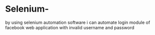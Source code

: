 # Selenium-
by using selenium automation software i can automate login module of facebook web application with invalid username and password
